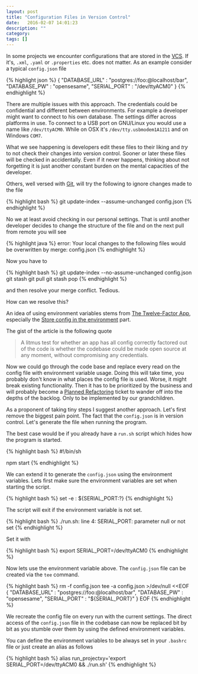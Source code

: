 ```yaml
---
layout: post
title: "Configuration Files in Version Control"
date:   2016-02-07 14:01:23
description: ""
category:
tags: []
---
```

In some projects we encounter configurations that are stored in the [VCS](https://en.wikipedia.org/wiki/Version_control). If it's, `.xml`, `.yaml` or `.properties` etc. does not matter. As an example consider a typical `config.json` file

{% highlight json %}
{
  "DATABASE_URL" : "postgres://foo:@localhost/bar",
  "DATABASE_PW" : "opensesame",
  "SERIAL_PORT" : "/dev/ttyACM0"
}
{% endhighlight %}

There are multiple issues with this approach. The credentials could be confidential and different between environments. For example a developer might want to connect to his own database. The settings differ across platforms in use. To connect to a USB port on GNU/Linux you would use a name like `/dev/ttyACM0`. While on OSX it's `/dev/tty.usbmodem1A1211` and on Windows `COM7`.

What we see happening is developers edit these files to their liking and _try_ to not check their changes into version control. Sooner or later these files will be checked in accidentally. Even if it never happens, thinking about not forgetting it is just another constant burden on the mental capacities of the developer.

Others, well versed with [Git](https://git-scm.com/), will try the following to ignore changes made to the file

{% highlight bash %}
git update-index --assume-unchanged config.json
{% endhighlight %}

No we at least avoid checking in our personal settings. That is until another developer decides to change the structure of the file and on the next pull from remote you will see

{% highlight java %}
error: Your local changes to the following files would be overwritten by merge:
config.json
{% endhighlight %}

Now you have to

{% highlight bash %}
git update-index --no-assume-unchanged config.json
git stash
git pull
git stash pop
{% endhighlight %}

and then resolve your merge conflict. Tedious.

How can we resolve this?

An idea of using environment variables stems from [The Twelve-Factor App](http://12factor.net/), especially the [Store config in the environment](http://12factor.net/config) part.

The gist of the article is the following quote

> A litmus test for whether an app has all config correctly factored out of the code is whether the codebase could be made open source at any moment, without compromising any credentials.

Now we could go through the code base and replace every read on the config file with environment variable usage. Doing this will take time, you probably don't know in what places the config file is used. Worse, it might break existing functionality. Then it has to be prioritized by the business and will probably become a [Planned Refactoring](http://martinfowler.com/articles/workflowsOfRefactoring/#planned) ticket to wander off into the depths of the backlog. Only to be implemented by our grandchildren.

As a proponent of taking tiny steps I suggest another approach. Let's first remove the biggest pain point. The fact that the `config.json` is in version control. Let's generate the file when running the program.

The best case would be if you already have a `run.sh` script which hides how the program is started.

{% highlight bash %}
#!/bin/sh

npm start
{% endhighlight %}

We can extend it to generate the `config.json` using the environment variables. Lets first make sure the environment variables are set when starting the script.

{% highlight bash %}
set -e
: ${SERIAL_PORT:?}
{% endhighlight %}

The script will exit if the environment variable is not set.

{% highlight bash %}
./run.sh: line 4: SERIAL_PORT: parameter null or not set
{% endhighlight %}

Set it with

{% highlight bash %}
export SERIAL_PORT=/dev/ttyACM0
{% endhighlight %}

Now lets use the environment variable above. The `config.json` file can be created via the `tee` command.

{% highlight bash %}
rm -f config.json
tee -a config.json >/dev/null <<EOF
{
  "DATABASE_URL" : "postgres://foo:@localhost/bar",
  "DATABASE_PW" : "opensesame",
  "SERIAL_PORT" : "${SERIAL_PORT}"
}
EOF
{% endhighlight %}

We recreate the config file on every run with the current settings. The direct access of the `config.json` file in the codebase can now be replaced bit by bit as you stumble over them by using the defined environment variables.

You can define the environment variables to be always set in your `.bashrc` file or just create an alias as follows

{% highlight bash %}
alias run_projectxy='export SERIAL_PORT=/dev/ttyACM0 && ./run.sh'
{% endhighlight %}
